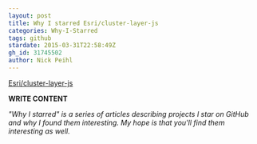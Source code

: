 ```yaml
---
layout: post
title: Why I starred Esri/cluster-layer-js
categories: Why-I-Starred
tags: github
stardate: 2015-03-31T22:58:49Z
gh_id: 31745502
author: Nick Peihl
---
```


[Esri/cluster-layer-js](star.repo.html_url)

**WRITE CONTENT**

*"Why I starred" is a series of articles describing projects I star on GitHub and why I found them interesting. My hope is that you'll find them interesting as well.*

